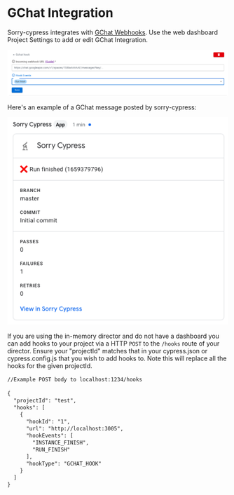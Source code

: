 # GChat Integration

Sorry-cypress integrates with [GChat Webhooks](https://developers.google.com/chat/how-tos/webhooks).
Use the web dashboard Project Settings to add or edit GChat Integration.

![](../.gitbook/assets/gchat-hook.png)

Here's an example of a GChat message posted by sorry-cypress:

![](../.gitbook/assets/gchat-hook-message.png)

If you are using the in-memory director and do not have a dashboard you can add hooks to your project via a HTTP `POST` to the `/hooks` route of your director. 
Ensure your "projectId" matches that in your cypress.json or cypress.config.js that you wish to add hooks to. Note this will replace all the hooks for the given projectId.

```
//Example POST body to localhost:1234/hooks

{
  "projectId": "test",
  "hooks": [
    {
      "hookId": "1",
      "url": "http://localhost:3005",
      "hookEvents": [
        "INSTANCE_FINISH",
        "RUN_FINISH"
      ],
      "hookType": "GCHAT_HOOK"
    }
  ]
}

```
